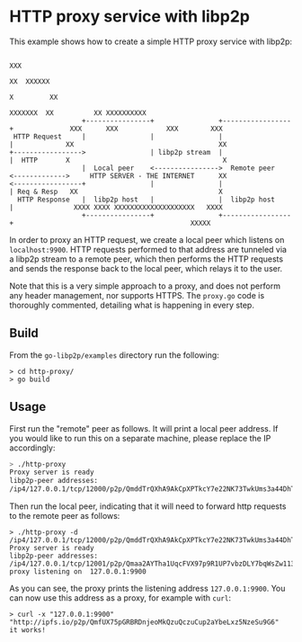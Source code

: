 # HTTP proxy service with libp2p

This example shows how to create a simple HTTP proxy service with libp2p:

```
                                                                                                    XXX
                                                                                                   XX  XXXXXX
                                                                                                  X         XX
                                                                                        XXXXXXX  XX          XX XXXXXXXXXX
                  +----------------+                +-----------------+              XXX      XXX            XXX        XXX
 HTTP Request     |                |                |                 |             XX                                    XX
+----------------->                | libp2p stream  |                 |  HTTP       X                                      X
                  |  Local peer    <---------------->  Remote peer    <------------->     HTTP SERVER - THE INTERNET      XX
<-----------------+                |                |                 | Req & Resp   XX                                   X
  HTTP Response   |  libp2p host   |                |  libp2p host    |               XXXX XXXX XXXXXXXXXXXXXXXXXXXX   XXXX
                  +----------------+                +-----------------+                                            XXXXX
```

In order to proxy an HTTP request, we create a local peer which listens on `localhost:9900`. HTTP requests performed to that address are tunneled via a libp2p stream to a remote peer, which then performs the HTTP requests and sends the response back to the local peer, which relays it to the user.

Note that this is a very simple approach to a proxy, and does not perform any header management, nor supports HTTPS. The `proxy.go` code is thoroughly commented, detailing what is happening in every step.

## Build

From the `go-libp2p/examples` directory run the following:

```
> cd http-proxy/
> go build
```

## Usage

First run the "remote" peer as follows. It will print a local peer address. If you would like to run this on a separate machine, please replace the IP accordingly:

```sh
> ./http-proxy
Proxy server is ready
libp2p-peer addresses:
/ip4/127.0.0.1/tcp/12000/p2p/QmddTrQXhA9AkCpXPTkcY7e22NK73TwkUms3a44DhTKJTD
```

Then run the local peer, indicating that it will need to forward http requests to the remote peer as follows:

```
> ./http-proxy -d /ip4/127.0.0.1/tcp/12000/p2p/QmddTrQXhA9AkCpXPTkcY7e22NK73TwkUms3a44DhTKJTD
Proxy server is ready
libp2p-peer addresses:
/ip4/127.0.0.1/tcp/12001/p2p/Qmaa2AYTha1UqcFVX97p9R1UP7vbzDLY7bqWsZw1135QvN
proxy listening on  127.0.0.1:9900
```

As you can see, the proxy prints the listening address `127.0.0.1:9900`. You can now use this address as a proxy, for example with `curl`:

```
> curl -x "127.0.0.1:9900" "http://ipfs.io/p2p/QmfUX75pGRBRDnjeoMkQzuQczuCup2aYbeLxz5NzeSu9G6"
it works!
```
